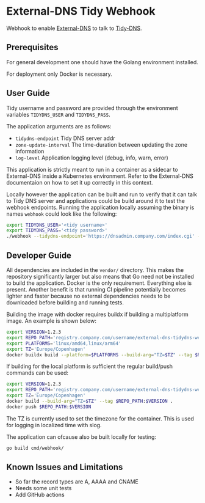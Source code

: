 # External-DNS Tidy Webhook

Webhook to enable
[External-DNS](https://github.com/kubernetes-sigs/external-dns) to talk to
[Tidy-DNS](https://www.netic.dk/).

## Prerequisites

For general development one should have the Golang environment installed.

For deployment only Docker is necessary.

## User Guide

Tidy username and password are provided through the environment variables
`TIDYDNS_USER` and `TIDYDNS_PASS`.

The application arguments are as follows:

- `tidydns-endpoint` Tidy DNS server addr
- `zone-update-interval` The time-duration between updating the zone information
- `log-level` Application logging level (debug, info, warn, error)

This application is strictly meant to run in a container as a sidecar to
External-DNS inside a Kubernetes environment. Refer to the External-DNS
documentaion on how to set it up correctly in this context.

Locally however the application can be built and run to verify that it can talk
to Tidy DNS server and applications could be build around it to test the webhook
endpoints. Running the application locally assuming the binary is names
`webhook` could look like the following:

```sh
export TIDYDNS_USER='<tidy username>'
export TIDYDNS_PASS='<tidy password>'
./webhook --tidydns-endpoint='https://dnsadmin.company.com/index.cgi' --zone-update-interval='10m' --log-level='info'
```

## Developer Guide

All dependencies are included in the `vendor/` directory. This makes the
repository significantly larger but also means that Go need not be installed to
build the application. Docker is the only requirement. Everything else is
present. Another benefit is that running CI pipeline potentially becomes lighter
and faster because no external dependencies needs to be downloaded before
building and running tests.

Building the image with docker requires buildx if building a multiplatform
image. An example is shown below:

```sh
export VERSION=1.2.3
export REPO_PATH='registry.company.com/username/external-dns-tidydns-webhook'
export PLATFORMS='linux/amd64,linux/arm64'
export TZ='Europe/Copenhagen'
docker buildx build --platform=$PLATFORMS --build-arg="TZ=$TZ" --tag $REPO_PATH:$VERSION --push .
```

If building for the local platform is sufficient the regular build/push commands
can be used:

```sh
export VERSION=1.2.3
export REPO_PATH='registry.company.com/username/external-dns-tidydns-webhook'
export TZ='Europe/Copenhagen'
docker build --build-arg="TZ=$TZ" --tag $REPO_PATH:$VERSION .
docker push $REPO_PATH:$VERSION
```

The TZ is currently used to set the timezone for the container. This is used for
logging in localized time with slog.

The application can ofcause also be built locally for testing:

```sh
go build cmd/webhook/
```

## Known Issues and Limitations

- So far the record types are A, AAAA and CNAME
- Needs some unit tests
- Add GitHub actions
